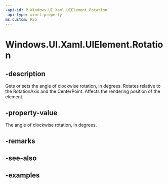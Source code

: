 ```yaml
---
-api-id: P:Windows.UI.Xaml.UIElement.Rotation
-api-type: winrt property
ms.custom: RS5
---
```


<!-- Property syntax.
public float Rotation { get;  set; }
-->

# Windows.UI.Xaml.UIElement.Rotation

## -description
Gets or sets the angle of clockwise rotation, in degrees. Rotates relative to the RotationAxis and the CenterPoint. Affects the rendering position of the element.

## -property-value

The angle of clockwise rotation, in degrees.

## -remarks

## -see-also

## -examples
